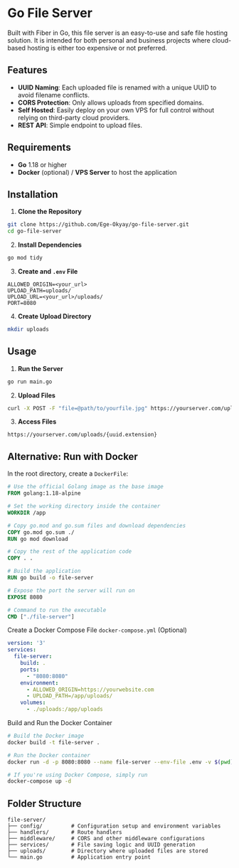 # Go File Server

Built with Fiber in Go, this file server is an easy-to-use and safe file hosting solution. It is intended for both personal and business projects where cloud-based hosting is either too expensive or not preferred.

## Features
- **UUID Naming**: Each uploaded file is renamed with a unique UUID to avoid filename conflicts.
- **CORS Protection**: Only allows uploads from specified domains.
- **Self Hosted**: Easily deploy on your own VPS for full control without relying on third-party cloud providers.
- **REST API**: Simple endpoint to upload files.

## Requirements
- **Go** 1.18 or higher
- **Docker** (optional) / **VPS Server** to host the application

## Installation
1. **Clone the Repository**
```bash
git clone https://github.com/Ege-Okyay/go-file-server.git
cd go-file-server
```

2. **Install Dependencies**
```bash
go mod tidy
```

3. **Create and `.env` File**
```env
ALLOWED_ORIGIN=<your_url>
UPLOAD_PATH=uploads/
UPLOAD_URL=<your_url>/uploads/
PORT=8080
```

4. **Create Upload Directory**
```bash
mkdir uploads
```

## Usage
1. **Run the Server**
```bash
go run main.go
```

2. **Upload Files**
```bash
curl -X POST -F "file=@path/to/yourfile.jpg" https://yourserver.com/upload
```

3. **Access Files**
```
https://yourserver.com/uploads/{uuid.extension}
```

## Alternative: Run with Docker

In the root directory, create a `DockerFile`:
```dockerfile
# Use the official Golang image as the base image
FROM golang:1.18-alpine

# Set the working directory inside the container
WORKDIR /app

# Copy go.mod and go.sum files and download dependencies
COPY go.mod go.sum ./
RUN go mod download

# Copy the rest of the application code
COPY . .

# Build the application
RUN go build -o file-server

# Expose the port the server will run on
EXPOSE 8080

# Command to run the executable
CMD ["./file-server"]
```

Create a Docker Compose File `docker-compose.yml` (Optional)

```yaml
version: '3'
services:
  file-server:
    build: .
    ports:
      - "8080:8080"
    environment:
      - ALLOWED_ORIGIN=https://yourwebsite.com
      - UPLOAD_PATH=/app/uploads/
    volumes:
      - ./uploads:/app/uploads
```

Build and Run the Docker Container
```bash
# Build the Docker image
docker build -t file-server .

# Run the Docker container
docker run -d -p 8080:8080 --name file-server --env-file .env -v $(pwd)/uploads:/app/uploads file-server

# If you're using Docker Compose, simply run
docker-compose up -d
```

## Folder Structure
```
file-server/
├── config/         # Configuration setup and environment variables
├── handlers/       # Route handlers
├── middleware/     # CORS and other middleware configurations
├── services/       # File saving logic and UUID generation
├── uploads/        # Directory where uploaded files are stored
└── main.go         # Application entry point
```